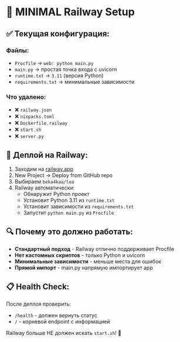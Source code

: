 # 🚀 MINIMAL Railway Setup

## ✅ Текущая конфигурация:

### Файлы:
- `Procfile` → `web: python main.py`  
- `main.py` → простая точка входа с uvicorn
- `runtime.txt` → `3.11` (версия Python)
- `requirements.txt` → минимальные зависимости

### Что удалено:
- ❌ `railway.json` 
- ❌ `nixpacks.toml`
- ❌ `Dockerfile.railway`
- ❌ `start.sh`
- ❌ `server.py`

## 🎯 Деплой на Railway:

1. Заходим на [railway.app](https://railway.app)
2. New Project → Deploy from GitHub repo
3. Выбираем `beka4kaa/lea`
4. Railway автоматически:
   - Обнаружит Python проект
   - Установит Python 3.11 из `runtime.txt`
   - Установит зависимости из `requirements.txt`
   - Запустит `python main.py` из `Procfile`

## 🔍 Почему это должно работать:

- **Стандартный подход** - Railway отлично поддерживает Procfile
- **Нет кастомных скриптов** - только Python и uvicorn
- **Минимальные зависимости** - меньше места для ошибок
- **Прямой импорт** - main.py напрямую импортирует app

## 📋 Health Check:

После деплоя проверить:
- `/health` - должен вернуть статус
- `/` - корневой endpoint с информацией

Railway больше НЕ должен искать `start.sh`! 🎉